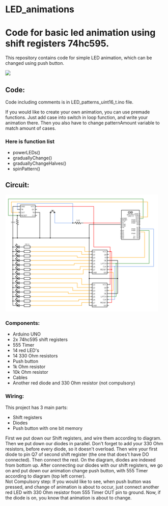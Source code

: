 
# LED_animations
  <h1>Code for basic led animation using shift registers 74hc595.</h1>

  <p>This repository contains code for simple LED animation, which can be changed using push button.</p>
  <img src="https://user-images.githubusercontent.com/59472129/112056503-5f77c600-8b58-11eb-8b6d-079e080e2b79.gif">
  <h2>Code:</h2>
  <p>Code including comments is in LED_patterns_uint16_t.ino file.</p>
  <p>If you would like to create your own animation, you can use premade functions. Just add case into switch in loop function, and write your animation there. Then you also     have to change patternAmount variable to match amount of cases.</p>
  <h3>Here is function list</h3>
  <ul>
    <li>powerLEDs()</li>
    <li>graduallyChange()</li>
    <li>graduallyChangeHalves()</li>
    <li>spinPattern()</li>
  </ul>

  <h2>Circuit:</h2>
  <img src="https://github.com/TedRomato/LED_animations/blob/master/circuit.png" width="480px">
  <h3>Components:</h3>
  <p>
    <ul>
      <li>Arduino UNO</li>
      <li>2x 74hc595 shift registers</li>
      <li>555 Timer</li>
      <li>14 red LED's</li>
      <li>14 330 Ohm resistors</li>
      <li>Push button</li>
      <li>1k Ohm resistor</li>
      <li>10k Ohm resistor</li>
      <li>Cables</li>
      <li>Another red diode and 330 Ohm resistor (not compulsory)</li>
    </ul>
  </p>
  <h3>Wiring:</h3>
  <p>This project has 3 main parts:</p>
  <ul>
    <li>Shift registers</li>
    <li>Diodes</li>
    <li>Push button with one bit memory</li>
  </ul>
  <p>First we put down our Shift registers, and wire them according to diagram. Then we put down our diodes in parallel. Don't forget to add your 330 Ohm resistors, before every diode, so it doesn't overload. Then wire your first diode to pin Q7 of second shift register (the one that does't have DO connected). Then connect the rest. On the diagram, diodes are indexed from bottom up. After connecting our diodes with our shift registers, we go on and put down our animation change push button, with 555 Timer according to diagram (top left corner). <br> Not Compulsory step: If you would like to see, when push button was pressed, and change of animation is about to occur, just connect another red LED with 330 Ohm resistor from 555 Timer OUT pin to ground. Now, if the diode is on, you know that animation is about to change.</p>
  






